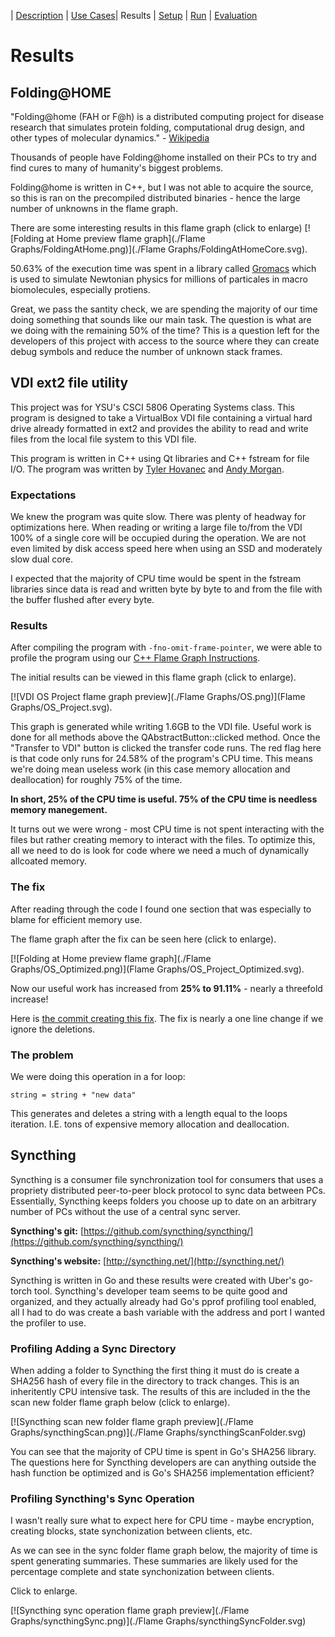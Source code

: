 | [Description](README.md) | [Use Cases](UseCases.md)| Results | [Setup](Setup.md) | [Run](Run.md) | [Evaluation](Evaluation.md)

# Results

## Folding@HOME

"Folding@home (FAH or F@h) is a distributed computing project for disease research that simulates protein folding, computational drug design, and other types of molecular dynamics." - [Wikipedia](https://en.wikipedia.org/wiki/Folding@home)

Thousands of people have Folding@home installed on their PCs to try and find cures to many of humanity's biggest problems.

Folding@home is written in C++, but I was not able to acquire the source, so this is ran on the precompiled distributed binaries - hence the large number of unknowns in the flame graph.

There are some interesting results in this flame graph (click to enlarge)
 [![Folding at Home preview flame graph](./Flame Graphs/FoldingAtHome.png)](./Flame Graphs/FoldingAtHomeCore.svg).

50.63% of the execution time was spent in a library called [Gromacs](https://redmine.gromacs.org/) which is used to simulate Newtonian physics for millions of particales in macro biomolecules, especially protiens.

Great, we pass the santity check, we are spending the majority of our time doing something that sounds like our main task. The question is what are we doing with the remaining 50% of the time? This is a question left for the developers of this project with access to the source where they can create debug symbols and reduce the number of unknown stack frames.

## VDI ext2 file utility

This project was for YSU's CSCI 5806 Operating Systems class. This program is designed to take a VirtualBox VDI file containing a virtual hard drive already formatted in ext2 and provides the ability to read and write files from the local file system to this VDI file.

This program is written in C++ using Qt libraries and C++ fstream for file I/O. The program was written by [Tyler Hovanec](http://github.com/tbhova/) and [Andy Morgan](http://github.com/asmorgan24/).

### Expectations

We knew the program was quite slow. There was plenty of headway for optimizations here. When reading or writing a large file to/from the VDI 100% of a single core will be occupied during the operation. We are not even limited by disk access speed here when using an SSD and moderately slow dual core.

I expected that the majority of CPU time would be spent in the fstream libraries since data is read and written byte by byte to and from the file with the buffer flushed after every byte.

### Results

After compiling the program with ```-fno-omit-frame-pointer```, we were able to profile the program using our [C++ Flame Graph Instructions](C++RunningInstructions.md).

The initial results can be viewed in this flame graph (click to enlarge).

[![VDI OS Project flame graph preview](./Flame Graphs/OS.png)](Flame Graphs/OS_Project.svg).

This graph is generated while writing 1.6GB to the VDI file. Useful work is done for all methods above the QAbstractButton::clicked method. Once the "Transfer to VDI" button is clicked the transfer code runs. The red flag here is that code only runs for 24.58% of the program's CPU time. This means we're doing mean useless work (in this case memory allocation and deallocation) for roughly 75% of the time.

**In short, 25% of the CPU time is useful. 75% of the CPU time is needless memory manegement.**

It turns out we were wrong - most CPU time is not spent interacting with the files but rather creating memory to interact with the files. To optimize this, all we need to do is look for code where we need a much of dynamically allcoated memory.

### The fix

After reading through the code I found one section that was especially to blame for efficient memory use.

The flame graph after the fix can be seen here (click to enlarge).

[![Folding at Home preview flame graph](./Flame Graphs/OS_Optimized.png)](Flame Graphs/OS_Project_Optimized.svg).

Now our useful work has increased from **25% to 91.11%** - nearly a threefold increase!

Here is [the commit creating this fix](https://github.com/tbhova/VDI-ext2-File-Read-Write-Utility/commit/f366fd0400e84831c783617d01afc4b5d4b5400b). The fix is nearly a one line change if we ignore the deletions.

### The problem

We were doing this operation in a for loop:

```
string = string + "new data"
```

This generates and deletes a string with a length equal to the loops iteration. I.E. tons of expensive memory allocation and deallocation.


## Syncthing

Syncthing is a consumer file synchronization tool for consumers that uses a propriety distributed peer-to-peer block protocol to sync data between PCs. Essentially, Syncthing keeps folders you choose up to date on an arbitrary number of PCs without the use of a central sync server.

**Syncthing's git:** [https://github.com/syncthing/syncthing/](https://github.com/syncthing/syncthing/)

**Syncthing's website:** [http://syncthing.net/](http://syncthing.net/)

Syncthing is written in Go and these results were created with Uber's go-torch tool. Syncthing's developer team seems to be quite good and organized, and they actually already had Go's pprof profiling tool enabled, all I had to do was create a bash variable with the address and port I wanted the profiler to use.

### Profiling Adding a Sync Directory

When adding a folder to Syncthing the first thing it must do is create a SHA256 hash of every file in the directory to track changes. This is an inheritently CPU intensive task. The results of this are included in the the scan new folder flame graph below (click to enlarge).

[![Syncthing scan new folder flame graph preview](./Flame Graphs/syncthingScan.png)](./Flame Graphs/syncthingScanFolder.svg)

You can see that the majority of CPU time is spent in Go's SHA256 library. The questions here for Syncthing developers are can anything outside the hash function be optimized and is Go's SHA256 implementation efficient?

### Profiling Syncthing's Sync Operation

I wasn't really sure what to expect here for CPU time - maybe encryption, creating blocks, state synchonization between clients, etc.

As we can see in the sync folder flame graph below, the majority of time is spent generating summaries. These summaries are likely used for the percentage complete and state synchonization between clients.

Click to enlarge.

[![Syncthing sync operation flame graph preview](./Flame Graphs/syncthingSync.png)](./Flame Graphs/syncthingSyncFolder.svg)
